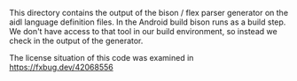 This directory contains the output of the bison / flex parser generator on the
aidl language definition files. In the Android build bison runs as a build step.
We don't have access to that tool in our build environment, so instead we check
in the output of the generator.

The license situation of this code was examined in https://fxbug.dev/42068556